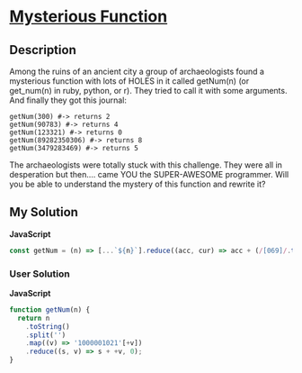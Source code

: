 # [Mysterious Function](https://www.codewars.com/kata/55217af7ecb43366f8000f76)

## Description

Among the ruins of an ancient city a group of archaeologists found a mysterious function with lots of HOLES in it called getNum(n) (or get_num(n) in ruby, python, or r). They tried to call it with some arguments. And finally they got this journal:

```
getNum(300) #-> returns 2
getNum(90783) #-> returns 4
getNum(123321) #-> returns 0
getNum(89282350306) #-> returns 8
getNum(3479283469) #-> returns 5
```

The archaeologists were totally stuck with this challenge. They were all in desperation but then.... came YOU the SUPER-AWESOME programmer. Will you be able to understand the mystery of this function and rewrite it?

## My Solution

**JavaScript**

```js
const getNum = (n) => [...`${n}`].reduce((acc, cur) => acc + (/[069]/.test(cur) ? 1 : cur === '8' ? 2 : 0), 0);
```

### User Solution

**JavaScript**

```js
function getNum(n) {
  return n
    .toString()
    .split('')
    .map((v) => '1000001021'[+v])
    .reduce((s, v) => s + +v, 0);
}
```
